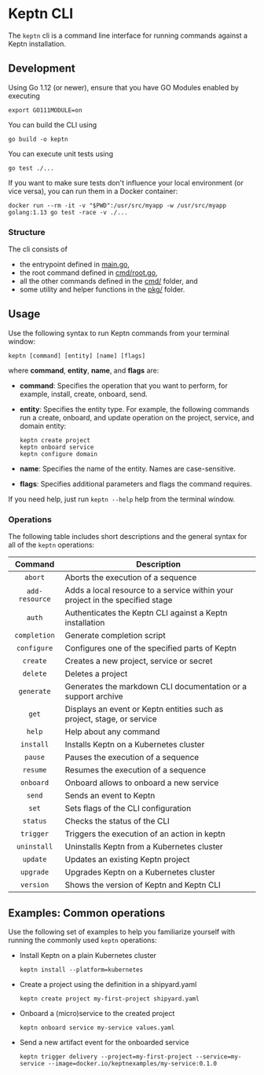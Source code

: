 # Keptn CLI

The `keptn` cli is a command line interface for running commands against a Keptn installation.

## Development

Using Go 1.12 (or newer), ensure that you have GO Modules enabled by executing
```console
export GO111MODULE=on
```

You can build the CLI using
```console
go build -o keptn
```

You can execute unit tests using
```console
go test ./...
```

If you want to make sure tests don't influence your local environment (or vice versa), you can run them in a Docker container:
```console
docker run --rm -it -v "$PWD":/usr/src/myapp -w /usr/src/myapp golang:1.13 go test -race -v ./...
```

### Structure

The cli consists of 

* the entrypoint defined in [main.go](main.go), 
* the root command defined in [cmd/root.go](cmd/root.go),
* all the other commands defined in the [cmd/](cmd/) folder, and
* some utility and helper functions in the [pkg/](pkg/) folder.

## Usage

Use the following syntax to run Keptn commands from your terminal window:

```console
keptn [command] [entity] [name] [flags]
```

where **command**, **entity**, **name**, and **flags** are:

- **command**: Specifies the operation that you want to perform, for example, install, create, onboard, send.

- **entity**: Specifies the entity type. For example, the following commands run a create, onboard, and update operation on the project, service, and domain entity:

    ```console
    keptn create project 
    keptn onboard service
    keptn configure domain
    ```

- **name**: Specifies the name of the entity. Names are case-sensitive. 

- **flags**: Specifies additional parameters and flags the command requires.

If you need help, just run `keptn --help` help from the terminal window.

### Operations

The following table includes short descriptions and the general syntax for all of the `keptn` operations:

| Command  | Description  |
|:---:|---|
| `abort`  | Aborts the execution of a sequence |
| `add-resource`  | Adds a local resource to a service within your project in the specified stage |
| `auth`  | Authenticates the Keptn CLI against a Keptn installation  |
| `completion`  | Generate completion script  |
| `configure`  | Configures one of the specified parts of Keptn  |
| `create`  | Creates a new project, service or secret |
| `delete`  | Deletes a project |
| `generate`  | Generates the markdown CLI documentation or a support archive |
| `get`  | Displays an event or Keptn entities such as project, stage, or service |
| `help`  | Help about any command |
| `install`  | Installs Keptn on a Kubernetes cluster |
| `pause`  | Pauses the execution of a sequence |
| `resume`  | Resumes the execution of a sequence |
| `onboard`  | Onboard allows to onboard a new service |
| `send`  | Sends an event to Keptn |
| `set`  | Sets flags of the CLI configuration |
| `status`  | Checks the status of the CLI |
| `trigger`  | Triggers the execution of an action in keptn |
| `uninstall`  | Uninstalls Keptn from a Kubernetes cluster |
| `update`  | Updates an existing Keptn project |
| `upgrade`  | Upgrades Keptn on a Kubernetes cluster |
| `version`  | Shows the version of Keptn and Keptn CLI |

## Examples: Common operations
Use the following set of examples to help you familiarize yourself with running the commonly used `keptn` operations:

- Install Keptn on a plain Kubernetes cluster
  ```console
  keptn install --platform=kubernetes
  ```

- Create a project using the definition in a shipyard.yaml
  ```console
  keptn create project my-first-project shipyard.yaml
  ```

- Onboard a (micro)service to the created project
  ```console
  keptn onboard service my-service values.yaml
  ```

- Send a new artifact event for the onboarded service
  ```console
  keptn trigger delivery --project=my-first-project --service=my-service --image=docker.io/keptnexamples/my-service:0.1.0
  ```
